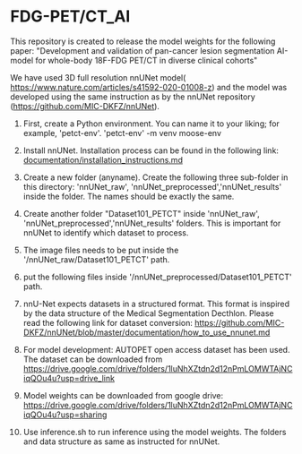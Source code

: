 # FDG-PET/CT_AI
This repository is created to release the model weights for the following paper: "Development and validation of pan-cancer lesion segmentation AI-model for whole-body 18F-FDG PET/CT in diverse clinical cohorts"



We have used 3D full resolution nnUNet model( https://www.nature.com/articles/s41592-020-01008-z) and the model was developed using the same instruction as by the nnUNet repository (https://github.com/MIC-DKFZ/nnUNet). 
1. First, create a Python environment. You can name it to your liking; for example, 'petct-env'.
        'petct-env' -m venv moose-env
2. Install nnUNet. Installation process can be found in the following link: [documentation/installation_instructions.md](https://github.com/MIC-DKFZ/nnUNet/blob/master/documentation/installation_instructions.md)
3. Create a new folder (anyname). Create the following three sub-folder in this directory: 'nnUNet_raw', 'nnUNet_preprocessed','nnUNet_results' inside the folder. The names should be exactly the same.
4. Create another folder "Dataset101_PETCT" inside 'nnUNet_raw', 'nnUNet_preprocessed','nnUNet_results' folders. This is important for nnUNet to identify which dataset to process.
5. The image files needs to be put inside the '/nnUNet_raw/Dataset101_PETCT' path.
6. put the following files inside '/nnUNet_preprocessed/Dataset101_PETCT' path.
   
   
7. nnU-Net expects datasets in a structured format. This format is inspired by the data structure of the Medical Segmentation Decthlon. Please read the following link for dataset conversion: https://github.com/MIC-DKFZ/nnUNet/blob/master/documentation/how_to_use_nnunet.md
8. For model development: AUTOPET open access dataset has been used. The dataset can be downloaded from https://drive.google.com/drive/folders/1luNhXZtdn2d12nPmLOMWTAjNCiqQOu4u?usp=drive_link
9. Model weights can be downloaded from google drive: https://drive.google.com/drive/folders/1luNhXZtdn2d12nPmLOMWTAjNCiqQOu4u?usp=sharing
10. Use inference.sh to run inference using the model weights. The folders and data structure as same as instructed for nnUNet. 
